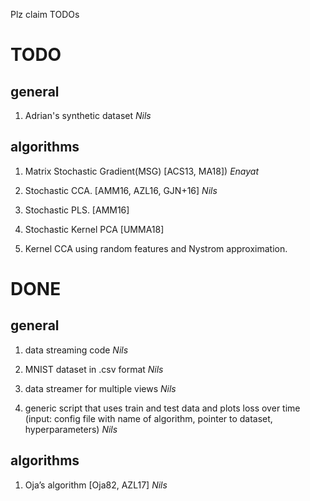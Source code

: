 Plz claim TODOs

# TODO

## general

1. Adrian's synthetic dataset *Nils*

## algorithms

1. Matrix Stochastic Gradient(MSG) [ACS13, MA18]) *Enayat*

1. Stochastic CCA. [AMM16, AZL16, GJN+16] *Nils*

1. Stochastic PLS. [AMM16]

1. Stochastic Kernel PCA [UMMA18]

1. Kernel CCA using random features and Nystrom approximation.

# DONE

## general

1. data streaming code *Nils*

1. MNIST dataset in .csv format *Nils*

1. data streamer for multiple views *Nils*

1. generic script that uses train and test data and plots loss over time (input: config file with name of algorithm, pointer to dataset, hyperparameters) *Nils*

## algorithms

1. Oja’s algorithm [Oja82, AZL17] *Nils*
